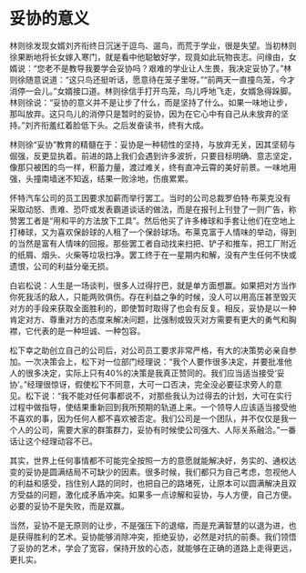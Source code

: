 # 妥协的意义

林则徐发现女婿刘齐衔终日沉迷于逗鸟、遛鸟，而荒于学业，很是失望。当初林则徐果断地将长女嫁入寒门，就是看中他聪敏好学，现竟如此玩物丧志。问缘由，女婿说：“您老不是教导我要学会妥协吗？艰难的学业让人生畏，我决定妥协了。”林则徐随意说道：“这只鸟还挺听话，愿意待在笼子里呀。”“前两天一直撞鸟笼，今才消停一会儿。”女婿接口道。林则徐信手打开鸟笼，鸟儿呼地飞走，女婿急得跺脚。林则徐说：“妥协的意义并不是让步了什么，而是坚持了什么。如果一味地让步，那叫放弃。这只鸟儿的消停只是暂时的妥协，因为在它心中有自己从未放弃的坚持。”刘齐衔羞红着脸低下头。之后发奋读书，终有大成。 

林则徐“妥协”教育的精髓在于：妥协是一种韧性的坚持，与放弃无关，因其坚韧与倔强，反更显执着。前进的路上我们会遇到许多波折，只要目标明确、意志坚定，像那只被困的鸟一样，积蓄力量，渡过难关，终有直冲云霄的美好前景。一味地用强，头撞南墙迷不知返，结果一败涂地，伤痕累累。 

怀特汽车公司的员工因要求加薪而举行罢工。当时的公司总裁罗伯特·布莱克没有采取动怒、责难、恐吓或发表霸道谈话的做法，而是在报刊上刊登了一则广告，称赞罢工者是“用和平的方法放下工具”。然后他买了许多棒球和手套让他们在空地上打棒球，又为喜欢保龄球的人租了一个保龄球场。布莱克富于人情味的举动，得到的当然是富有人情味的回报。那些罢工者自动找来扫把、铲子和推车，把工厂附近的纸屑、烟头、火柴等垃圾扫净。罢工终于在一星期内和解，没有产生任何不快或遗恨，公司的利益分毫无损。 

白岩松说：人生是一场谈判，很多人过得拧巴，就是单方面想赢。如果把对方当作你死我活的敌人，只能两败俱伤。存在利益之争的时候，没人可以用高压甚至毁灭对方的手段来获取全面胜利的，即使暂时取得了也会有反复。相反，妥协是以一种肯定对方、尊重对方的态度来解决问题，比强制或毁灭对方需要有更大的勇气和胸襟，它代表的是一种坦诚、一种包容。 

松下幸之助创立自己的公司后，对公司员工要求非常严格，有大的决策势必亲自参加。一次决策会上，松下对一位部门经理说：“我个人要作很多决定，并要批准他人的很多决定，实际上只有40%的决策是我真正赞同的。我们应当适当接受‘妥协’。”经理很惊讶，假使松下不同意，大可一口否决，完全没必要征求旁人的意见。松下说：“我不能对任何事都说不，对那些我认为过得去的计划，大可在实行过程中做指导，使结果重新回到我所预期的轨道上来。一个领导人应该适当接受他不喜欢的事，因为任何人都不喜欢被否定。我们公司是一个团队，并不仅仅是我一个人的公司，需要大家的群策群力，妥协有时候使公司强大、人际关系融洽。”一番话让这个经理动容不已。 

其实，世界上任何事情都不可能完全按照一方的意愿就能解决好，务实的、通权达变的妥协是圆满结局不可缺少的因素。很多时候，我们都只为自己考虑，忽视他人的利益和感受，挡住别人路的同时，也把自己的路堵死，让原本可以圆满解决且双方受益的问题，激化成矛盾冲突。如果多一点谅解和妥协，与人方便，自己方便。必要的妥协不是失败，而是双赢。 

当然，妥协不是无原则的让步，不是强压下的退缩，而是充满智慧的以退为进，也是获得胜利的艺术。妥协能够消除冲突，拒绝妥协，必然是对抗的前奏。我们领悟了妥协的艺术，学会了宽容，保持开放的心态，就能够在正确的道路上走得更远，更扎实。